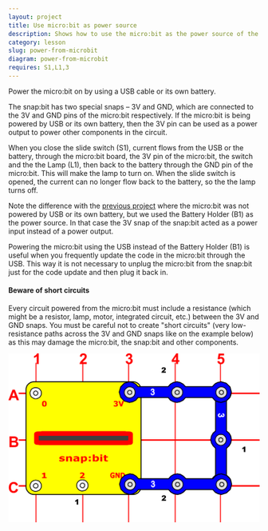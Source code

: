 ```yaml
---
layout: project
title: Use micro:bit as power source
description: Shows how to use the micro:bit as the power source of the electronic circuit.
category: lesson
slug: power-from-microbit
diagram: power-from-microbit
requires: S1,L1,3
---
```


Power the micro:bit on by using a USB cable or its own battery.

The snap:bit has two special snaps – 3V and GND, which are connected to the 3V and GND pins of the micro:bit respectively. If the micro:bit is being powered by USB or its own battery, then the 3V pin can be used as a power output to power other components in the circuit.

When you close the slide switch (S1), current flows from the USB or the battery, through the micro:bit board, the 3V pin of the micro:bit, the switch and the the Lamp (L1), then back to the battery through the GND pin of the micro:bit. This will make the lamp to turn on. When the slide switch is opened, the current can no longer flow back to the battery, so the the lamp turns off.

Note the difference with the [previous project](power-microbit.html) where the micro:bit was not powered by USB or its own battery, but we used the Battery Holder (B1) as the power source. In that case the 3V snap of the snap:bit acted as a power input instead of a power output.

Powering the micro:bit using the USB instead of the Battery Holder (B1) is useful when you frequently update the code in the micro:bit through the USB. This way it is not necessary to unplug the micro:bit from the snap:bit just for the code update and then plug it back in.

#### Beware of short circuits

Every circuit powered from the micro:bit must include a resistance (which might be a resistor, lamp, motor, integrated circuit, etc.) between the 3V and GND snaps. You must be careful not to create "short circuits" (very low-resistance paths across the 3V and GND snaps like on the example below) as this may damage the micro:bit, the snap:bit and other components.

![snap:bit short circuit](../assets/diagrams/power-from-microbit-short.svg)